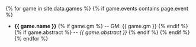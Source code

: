 {% for game in site.data.games %}
  {% if game.events contains page.event %}
  - **{{ game.name }}** {% if game.gm %} -- GM: {{ game.gm }} {% endif %} {% if game.abstract %} -- *{{ game.abstract }}* {% endif %}
  {% endif %}
{% endfor %}